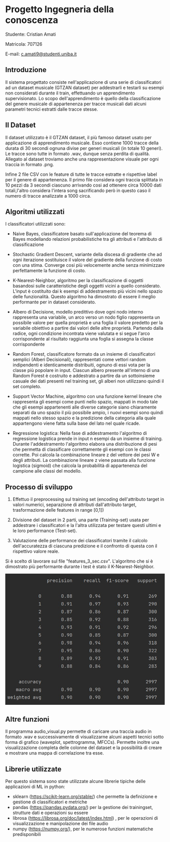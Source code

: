 # Progetto Ingegneria della conoscenza

Studente: Cristian Amati

Matricola: 707126

E-mail: c.amati9@studenti.uniba.it

## 	Introduzione
Il sistema progettato consiste nell'applicazione di una serie di classificatori ad un dataset musicale (GTZAN dataset) per addestrarli e testarli su esempi non considerati durante il train, effettuando un apprendimento supervisionato.
Lo scopo dell'apprendimento è quello della classificazione del genere musicale di appartenenza per tracce musicali dati alcuni parametri tecnici estratti dalle tracce stesse.

## Il Dataset
Il dataset utilizzato è il GTZAN dataset, il più famoso dataset usato per applicazione di apprendimento musicale.
Esso contiene 1000 tracce della durata di 30 secondi ognuna divise per generi musicali (in totale 10 generi).
Le tracce sono tutte in formato .wav, dunque senza perdita di qualità.
Allegato al dataset troviamo anche una rappresentazione visuale per ogni traccia in formato .png.

Infine 2 file CSV con le feature di tutte le tracce estratte e rispettive label per il genere di appartenenza.
Il primo file considera ogni traccia splittata in 10 pezzi da 3 secondi ciascuno arrivando cosi ad ottenere circa 10000 dati totali,l'altro considera l'intera song sacrificando però in questo caso il numero di tracce analizzate a 1000 circa.



## 	Algoritmi utilizzati
I classificatori utilizzati sono:
- Naive Bayes, classificatore basato sull'applicazione del teorema di Bayes modellando relazioni probabilistiche tra gli attributi  e l'attributo di classificazione
- Stochastic Gradient Descent, variante della discesa di gradiente che ad ogni iterazione sostituisce il valore del gradiente della funzione di costo con una stima. Converge cosi più velocemente anche senza minimizzare perfettamente la funzione di costo.
- K-Nearest-Neighbor, algoritmo per la classificazione di oggetti basandosi sulle caratteristiche degli oggetti vicini a quello considerato. L'input è costituito dai k esempi di addestramento più vicini nello spazio delle funzionalità. Questo algoritmo ha dimostrato di essere il meglio performante per in dataset considerato.

- Albero di Decisione, modello predittivo dove ogni nodo interno rappresenta una variabile, un arco verso un nodo figlio rappresenta un possibile valore per quella proprietà e una foglia il valore predetto per la variabile obiettivo a partire dai valori delle altre proprietà. Partendo dalla radice, ogni condizione incontrata viene valutata e si segue l'arco
corrispondente al risultato
raggiunta una foglia si assegna la classe corrispondente

- Random Forest, classificatore formato da un insieme di
classificatori semplici (Alberi Decisionali), rappresentati come vettori random
indipendenti e identicamente distribuiti, ognuno di essi vota per la classe più
popolare in input.
Ciascun albero presente all'interno di una Random Forest è costruito e addestrato a
partire da un sottoinsieme casuale dei dati presenti nel training set, gli alberi non
utilizzano quindi il set completo.

- Support Vector Machine, algoritmo con una funzione kernel lineare che rappresenta gli esempi come punti nello spazio, mappati in modo tale che gli esempi appartenenti alle diverse categorie siano chiaramente separati da uno spazio il più possibile ampio, i nuovi esempi sono quindi mappati nello stesso spazio e la predizione della categoria alla quale appartengono viene fatta sulla base del lato nel quale ricade.

- Regressione logistica: Nella fase di addestramento l'algoritmo di regressione logistica prende in input n esempi da un insieme di training. Durante l'addestramento l'algoritmo elabora una distribuzione di pesi che permetta di classificare correttamente gli esempi con le classi corrette. Poi calcola la combinazione lineare z del vettore dei pesi W e degli attributi. La combinazione lineare z viene passata alla funzione logistica (sigmoid) che calcola la probabilità di appartenenza del campione alle classi del modello.


## 	Processo di sviluppo
1)  Effettuo il preprocessing sul training set (encoding dell'attributo target in valori numerici, separazione di attributi dall'attributo target, trasformazione delle features in range [0,1])

2)	Divisione del dataset in 2 parti, una parte (Training-set) usata per addestrare i classificatori e la l'altra utilizzata per testare questi ultimi e le loro performance (Test-set).

3)	Valutazione delle performance dei classificatori tramite il calcolo dell'accuratezza di ciascuna predizione e il confronto di questa con il rispettivo valore reale.

Si è scelto di lavorare sul file "features_3_sec.csv".
L'algoritmo che si è dimostrato più performante durante i test è stato il K-Nearest-Neighbor.


![Esempio](https://github.com/cristianamati/Progetto-ICon/blob/main/report.jpg)

## 	Altre funzioni
Il programma audio_visual.py permette di caricare una traccia audio in formato .wav e successivamente di visualizzarne alcuni aspetti tecnici sotto forma di grafico (waveplot, spettrogramma, MFCCs).
Permette inoltre una visualizzazione completa delle colonne del dataset e la possibilità di creare e mostrare una mappa di correlazione tra esse.

## 	Librerie utilizzate
Per questo sistema sono state utilizzate alcune librerie tipiche delle applicazioni di ML in python:
- sklearn (https://scikit-learn.org/stable/) che permette la definizione e gestione di classificatori e metriche
- pandas (https://pandas.pydata.org/) per la gestione dei trainingset, strutture dati e operazioni su essere
- librosa (https://librosa.org/doc/latest/index.html) , per le operazioni di visualizzazione e manipolazione dei file audio
- numpy (https://numpy.org/), per le numerose funzioni matematiche predisponibili
